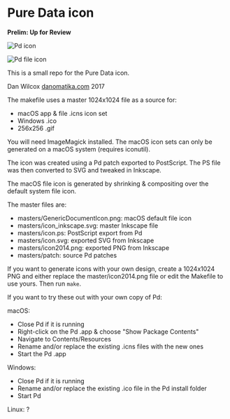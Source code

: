 # Pure Data icon

**Prelim: Up for Review**

![Pd icon](https://github.com/pure-data/pd-icon/raw/master/masters/icon1024.png)

![Pd file icon](https://github.com/pure-data/pd-icon/raw/master/pd-file.png)

This is a small repo for the Pure Data icon.

Dan Wilcox [danomatika.com](http://danomatika.com) 2017

The makefile uses a master 1024x1024 file as a source for:

* macOS app & file .icns icon set
* Windows .ico
* 256x256 .gif

You will need ImageMagick installed. The macOS icon sets can only be generated on a macOS system (requires iconutil).

The icon was created using a Pd patch exported to PostScript. The PS file was then converted to SVG and tweaked in Inkscape.

The macOS file icon is generated by shrinking & compositing over the default system file icon.

The master files are:

* masters/GenericDocumentIcon.png: macOS default file icon
* masters/icon\_inkscape.svg: master Inkscape file
* masters/icon.ps: PostScript export from Pd
* masters/icon.svg: exported SVG from Inkscape
* masters/icon2014.png: exported PNG from Inkscape
* masters/patch: source Pd patches

If you want to generate icons with your own design, create a 1024x1024 PNG and either replace the master/icon2014.png file or edit the Makefile to use yours. Then run `make`.

If you want to try these out with your own copy of Pd:

macOS: 

  * Close Pd if it is running
  * Right-click on the Pd .app & choose "Show Package Contents"
  * Navigate to Contents/Resources
  * Rename and/or replace the existing .icns files with the new ones
  * Start the Pd .app

Windows:
  
  * Close Pd if it is running
  * Rename and/or replace the existing .ico file in the Pd install folder
  * Start Pd

Linux: ?

